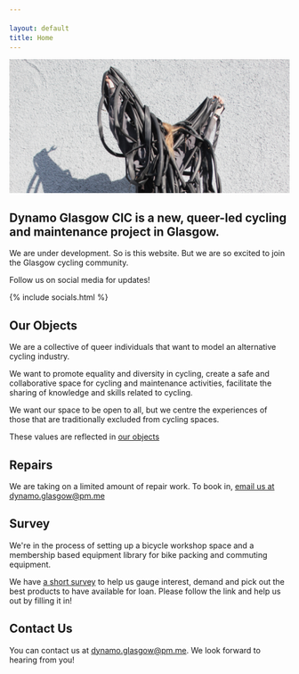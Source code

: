```yaml
---

layout: default
title: Home
---
```



![Sylwia covered in inner tubes](/media/tube.jpg)

## Dynamo Glasgow CIC is a new, queer-led cycling and maintenance project in Glasgow.

We are under development. So is this website. But we are so excited to join the Glasgow cycling community.

Follow us on social media for updates!

{% include socials.html %}

## Our Objects

We are a collective of queer individuals that want to model an alternative cycling industry.

We want to promote equality and diversity in cycling, create a safe and collaborative space for cycling and maintenance activities, facilitate the sharing of knowledge and skills related to cycling.

We want our space to be open to all, but we centre the experiences of those that are traditionally excluded from cycling spaces.

These values are reflected in [our objects](/objects)

## Repairs

We are taking on a limited amount of repair work. To book in, [email us at dynamo.glasgow@pm.me](mailto:dynamo.glasgow@protonmail.com)

## Survey

We're in the process of setting up a bicycle workshop space and a membership based equipment library for bike packing and commuting equipment.

We have [a short survey](/survey) to help us gauge interest, demand and pick out the best products to have available for loan. Please follow the link and help us out by filling it in!

## Contact Us

You can contact us at [dynamo.glasgow@pm.me](mailto:dynamo.glasgow@protonmail.com). We look forward to hearing from you!
